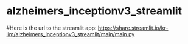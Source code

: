 # alzheimers_inceptionv3_streamlit

#Here is the url to the streamlit app: https://share.streamlit.io/kr-lim/alzheimers_inceptionv3_streamlit/main/main.py
